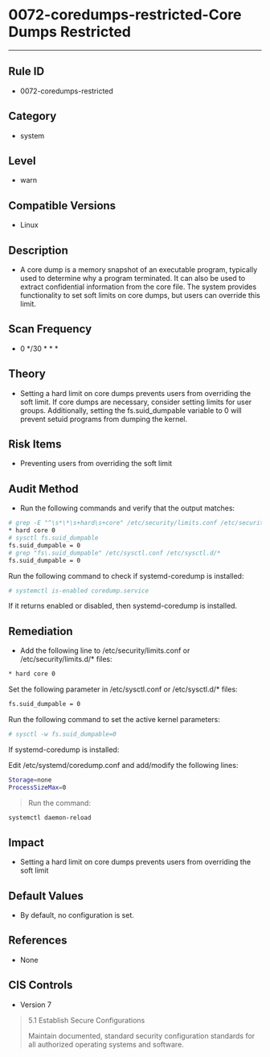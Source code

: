 # 0072-coredumps-restricted-Core Dumps Restricted

---

## Rule ID

- 0072-coredumps-restricted


## Category

- system


## Level

- warn


## Compatible Versions

- Linux


## Description

- A core dump is a memory snapshot of an executable program, typically used to determine why a program terminated. It can also be used to extract confidential information from the core file. The system provides functionality to set soft limits on core dumps, but users can override this limit.


## Scan Frequency
- 0 */30 * * *

## Theory

- Setting a hard limit on core dumps prevents users from overriding the soft limit. If core dumps are necessary, consider setting limits for user groups. Additionally, setting the fs.suid_dumpable variable to 0 will prevent setuid programs from dumping the kernel.


## Risk Items

- Preventing users from overriding the soft limit


## Audit Method
- Run the following commands and verify that the output matches:

```bash
# grep -E "^\s*\*\s+hard\s+core" /etc/security/limits.conf /etc/security/limits.d/*
* hard core 0
# sysctl fs.suid_dumpable
fs.suid_dumpable = 0
# grep "fs\.suid_dumpable" /etc/sysctl.conf /etc/sysctl.d/*
fs.suid_dumpable = 0
```

Run the following command to check if systemd-coredump is installed:

``` bash
# systemctl is-enabled coredump.service
```

If it returns enabled or disabled, then systemd-coredump is installed.



## Remediation
- Add the following line to /etc/security/limits.conf or /etc/security/limits.d/* files:

``` bash
* hard core 0
```
Set the following parameter in /etc/sysctl.conf or /etc/sysctl.d/* files:
>

``` bash
fs.suid_dumpable = 0
```
Run the following command to set the active kernel parameters:
>

``` bash
# sysctl -w fs.suid_dumpable=0
```
If systemd-coredump is installed:
>
Edit /etc/systemd/coredump.conf and add/modify the following lines:

``` bash
Storage=none
ProcessSizeMax=0
```

> Run the command:

``` bash
systemctl daemon-reload
```



## Impact

- Setting a hard limit on core dumps prevents users from overriding the soft limit


## Default Values

- By default, no configuration is set.


## References

- None


## CIS Controls

- Version 7
>   5.1 Establish Secure Configurations 
>
>   Maintain documented, standard security configuration standards for all authorized operating systems and software.